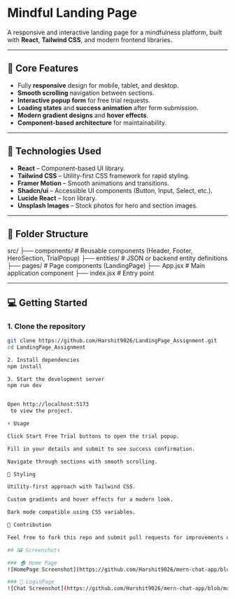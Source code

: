 # Mindful Landing Page

A responsive and interactive landing page for a mindfulness platform, built with **React**, **Tailwind CSS**, and modern frontend libraries.

---

## 🚀 Core Features

- Fully **responsive** design for mobile, tablet, and desktop.
- **Smooth scrolling** navigation between sections.
- **Interactive popup form** for free trial requests.
- **Loading states** and **success animation** after form submission.
- **Modern gradient designs** and **hover effects**.
- **Component-based architecture** for maintainability.

---

## 🎨 Technologies Used

- **React** – Component-based UI library.
- **Tailwind CSS** – Utility-first CSS framework for rapid styling.
- **Framer Motion** – Smooth animations and transitions.
- **Shadcn/ui** – Accessible UI components (Button, Input, Select, etc.).
- **Lucide React** – Icon library.
- **Unsplash Images** – Stock photos for hero and section images.

---

## 📁 Folder Structure

src/
├── components/ # Reusable components (Header, Footer, HeroSection, TrialPopup)
├── entities/ # JSON or backend entity definitions
├── pages/ # Page components (LandingPage)
├── App.jsx # Main application component
├── index.jsx # Entry point


---

## 💻 Getting Started

### 1. Clone the repository
```bash
git clone https://github.com/Harshit9026/LandingPage_Assignment.git
cd LandingPage_Assignment

2. Install dependencies
npm install

3. Start the development server
npm run dev


Open http://localhost:5173
 to view the project.

⚡ Usage

Click Start Free Trial buttons to open the trial popup.

Fill in your details and submit to see success confirmation.

Navigate through sections with smooth scrolling.

🎨 Styling

Utility-first approach with Tailwind CSS.

Custom gradients and hover effects for a modern look.

Dark mode compatible using CSS variables.

📩 Contribution

Feel free to fork this repo and submit pull requests for improvements or new features.

## 🖼️ Screenshots

### 🏠 Home Page
![HomePage Screenshot](https://github.com/Harshit9026/mern-chat-app/blob/main/frontend/src/assets/mern-chat-app.2.png)

### 💬 LoginPage
![Chat Screenshot](https://github.com/Harshit9026/mern-chat-app/blob/main/frontend/src/assets/mern-chat-app.1.png)





